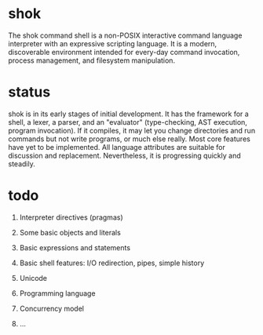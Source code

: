 shok
====

The shok command shell is a non-POSIX interactive command language interpreter with an expressive scripting language.  It is a modern, discoverable environment intended for every-day command invocation, process management, and filesystem manipulation.

status
======

shok is in its early stages of initial development.  It has the framework for a shell, a lexer, a parser, and an "evaluator" (type-checking, AST execution, program invocation).  If it compiles, it may let you change directories and run commands but not write programs, or much else really.  Most core features have yet to be implemented.  All language attributes are suitable for discussion and replacement.  Nevertheless, it is progressing quickly and steadily.

todo
====

1. Interpreter directives (pragmas)

2. Some basic objects and literals

3. Basic expressions and statements

4. Basic shell features: I/O redirection, pipes, simple history

5. Unicode

6. Programming language

7. Concurrency model

8. ...
